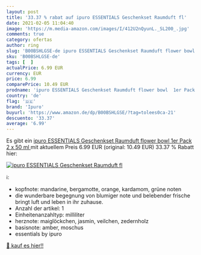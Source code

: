 ```yaml
---
layout: post
title: '33.37 % rabat auf ipuro ESSENTIALS Geschenkset Raumduft fl'
date: 2021-02-05 11:04:40
image: 'https://m.media-amazon.com/images/I/412U2nQyunL._SL200_.jpg'
comments: true
category: ofertas
author: ring
slug: 'B00BSHLGSE-de ipuro ESSENTIALS Geschenkset Raumduft flower bowl 1er Pack...'
sku: 'B00BSHLGSE-de'
tags: [  ]
actualPrice: 6.99 EUR
currency: EUR
price: 6.99
comparePrice: 10.49 EUR
prodname: 'ipuro ESSENTIALS Geschenkset Raumduft flower bowl  1er Pack  2 x 50 ml '
country: 'de'
flag: '🇩🇪'
brand: 'Ipuro'
buyurl: 'https://www.amazon.de/dp/B00BSHLGSE/?tag=tolees0ca-21'
descuento: '33.37'
average: '6.99'
---
```


Es gibt ein [ipuro ESSENTIALS Geschenkset Raumduft flower bowl  1er Pack  2 x 50 ml ](https://www.amazon.de/dp/B00BSHLGSE/?tag=tolees0ca-21) mit aktuellem Preis 6.99 EUR (original: 10.49 EUR) 33.37 % Rabatt hier:

[![ipuro ESSENTIALS Geschenkset Raumduft fl](https://m.media-amazon.com/images/I/412U2nQyunL._SL200_.jpg)](https://www.amazon.de/dp/B00BSHLGSE/?tag=tolees0ca-21)

ℹ️:

- kopfnote: mandarine, bergamotte, orange, kardamom, grüne noten
- die wunderbare begegnung von blumiger note und belebender frische bringt luft und leben in ihr zuhause.
- Anzahl der artikel: 1
- Einheitenanzahltyp: milliliter
- herznote: maiglöckchen, jasmin, veilchen, zedernholz
- basisnote: amber, moschus
- essentials by ipuro

[🛒 kauf es hier!!](https://www.amazon.de/dp/B00BSHLGSE/?tag=tolees0ca-21)
